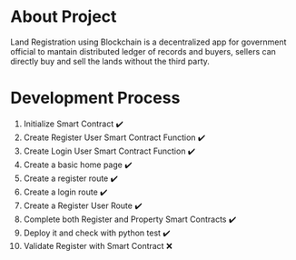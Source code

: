 # About Project
Land Registration using Blockchain is a decentralized app for government official to mantain distributed ledger of records and buyers, sellers can directly buy and sell the lands without the third party.

# Development Process
1. Initialize Smart Contract :heavy_check_mark:
2. Create Register User Smart Contract Function :heavy_check_mark:
3. Create Login User Smart Contract Function :heavy_check_mark:
4. Create a basic home page :heavy_check_mark:
5. Create a register route :heavy_check_mark:
6. Create a login route :heavy_check_mark:
7. Create a Register User Route :heavy_check_mark:
8. Complete both Register and Property Smart Contracts :heavy_check_mark:
9. Deploy it and check with python test :heavy_check_mark:
10. Validate Register with Smart Contract :x: